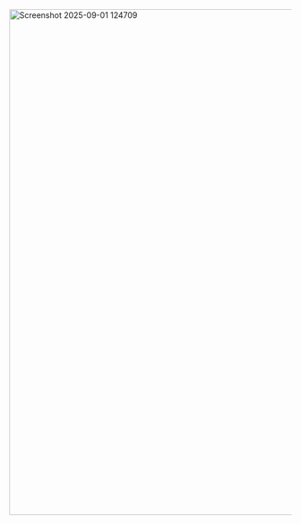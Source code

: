 <img width="1918" height="902" alt="Screenshot 2025-09-01 124709" src="https://github.com/user-attachments/assets/95887c46-1f15-459c-a91c-1ebc97ac0a6e" />

